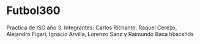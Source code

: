 # Futbol360
Practica de ISO año 3. Integrantes: Carlos Richante, Raquel Cerezo, Alejandro Figari, Ignacio Arvilla, Lorenzo Sanz y Raimundo Baca
hbscshds
